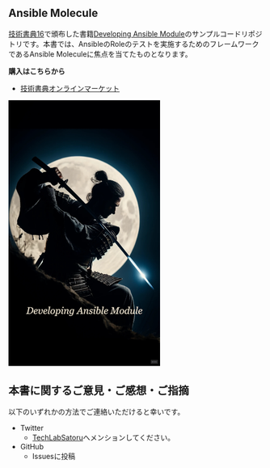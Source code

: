 ## Ansible Molecule

[技術書典16](https://techbookfest.org/event/tbf16)で頒布した書籍[Developing Ansible Module]()のサンプルコードリポジトリです。本書では、AnsibleのRoleのテストを実施するためのフレームワークであるAnsible Moleculeに焦点を当てたものとなります。

**購入はこちらから**

- [技術書典オンラインマーケット]()

<img src="images/cover.png" alt="表紙" width=300>


## 本書に関するご意見・ご感想・ご指摘

以下のいずれかの方法でご連絡いただけると幸いです。

- Twitter
  - [TechLabSatoru](https://twitter.com/TechLabSatoru)へメンションしてください。
- GitHub
  - Issuesに投稿
